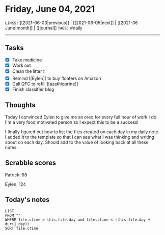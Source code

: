 # Friday, June 04, 2021
`LINKS:` [[2021-06-03|previous]]  | [[2021-06-05|next]] |  [[2021-06 June|month]] | [[journal]]
`TAGS:` #daily

---
## Tasks
- [x]  Take medicine
- [X]  Work out
- [X]  Clean the litter ❗️
- [X] Remind [[Eylen]] to buy floaters on Amazon 
- [X] Call QFC to refill [[azathioprine]]
- [x] Finish classifier blog

## Thoughts
Today I convinced Eylen to give me an oreo for every full hour of work I do. I'm a very food motivated person so I expect this to be a success!

I finally figured out how to list the files created on each day in my daily note. I added it to the template so that I can see what I was thinking and writing about on each day. Should add to the value of looking back at all these notes. 

## Scrabble scores
Patrick: 98

Eylen: 124

## Today's notes
```dataview
LIST 
FROM ""
WHERE file.ctime > this.file.day and file.ctime < (this.file.day + dur(1 day))
SORT file.ctime 
```

